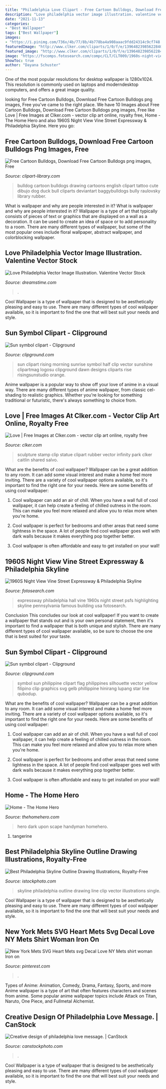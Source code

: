 ```yaml
---
title: "Philadelphia Love Clipart - Free Cartoon Bulldogs, Download Free Cartoon Bulldogs Png Images, Free"
description: "Love philadelphia vector image illustration. valentine vector stock"
date: "2021-11-13"
categories:
- "Best Wallpaper"
tags: ["Best Wallpaper"]
images:
- "https://i.pinimg.com/736x/4b/77/8b/4b778ba4a908aaac9fdd24314c9cf748.jpg"
featuredImage: "http://www.clker.com/cliparts/1/0/f/e/1396482398562284096love.png"
featured_image: "http://www.clker.com/cliparts/1/0/f/e/1396482398562284096love.png"
image: "https://fscomps.fotosearch.com/compc/CLT/CLT009/1960s-night-view-vine-street-expressway-picture__kp794.jpg"
ShowToc: true
author: "Dayana Schuster"
---
```



One of the most popular resolutions for desktop wallpaper is 1280x1024. This resolution is commonly used on laptops and moderndesktop computers, and offers a great image quality.

	

		
looking for Free Cartoon Bulldogs, Download Free Cartoon Bulldogs png images, Free you've came to the right place. We have 10 Images about Free Cartoon Bulldogs, Download Free Cartoon Bulldogs png images, Free like Love | Free Images at Clker.com - vector clip art online, royalty free, Home - The Home Hero and also 1960S Night View Vine Street Expressway &amp; Philadelphia Skyline. Here you go:
		
    
## Free Cartoon Bulldogs, Download Free Cartoon Bulldogs Png Images, Free

<img loading=lazy src="http://clipart-library.com/images/8i65B6p6T.jpg" onerror="this.onerror=null;this.src='https://tse3.mm.bing.net/th?id=OIP.iwoz71NZrD99KRd-HdPPYwHaFj&amp;pid=15.1';" alt="Free Cartoon Bulldogs, Download Free Cartoon Bulldogs png images, Free">

_Source: clipart-library.com_

>bulldog cartoon bulldogs drawing cartoons english clipart tattoo cute dibujo dog duck bull cliparts deviantart baggybulldogs bully raulovsky library rubber. 

	

What is wallpaper and why are people interested in it?
What is wallpaper and why are people interested in it?
Wallpaper is a type of art that typically consists of pieces of text or graphics that are displayed on a wall as a decoration. It can be used to create an idea of space or to add personality to a room. There are many different types of wallpaper, but some of the most popular ones include floral wallpaper, abstract wallpaper, and colorblocking wallpaper.

    
## Love Philadelphia Vector Image Illustration. Valentine Vector Stock

<img loading=lazy src="https://thumbs.dreamstime.com/b/love-philadelphia-vector-image-illustration-valentine-207239170.jpg" onerror="this.onerror=null;this.src='https://tse4.mm.bing.net/th?id=OIP.9yyvDCmYNpE8rOz_SLc7nwHaHa&amp;pid=15.1';" alt="Love Philadelphia Vector Image Illustration. Valentine Vector Stock">

_Source: dreamstime.com_

>. 

	

Cool Wallpaper is a type of wallpaper that is designed to be aesthetically pleasing and easy to use. There are many different types of cool wallpaper available, so it is important to find the one that will best suit your needs and style.

    
## Sun Symbol Clipart - Clipground

<img loading=lazy src="http://clipground.com/images/sun-symbol-clipart-9.jpg" onerror="this.onerror=null;this.src='https://tse1.mm.bing.net/th?id=OIP.nMy0_ZzqcDZVMQoVeyklXAHaHz&amp;pid=15.1';" alt="Sun symbol clipart - Clipground">

_Source: clipground.com_

>sun clipart rising morning sunrise symbol half clip vector sunshine clipartmag logosu clipground dawn designs cliparts rise risingsunstudio orange. 

	

Anime wallpaper is a popular way to show off your love of anime in a visual way. There are many different types of anime wallpaper, from classic cel-shading to realistic graphics. Whether you're looking for something traditional or futuristic, there's always something to choice from.

    
## Love | Free Images At Clker.com - Vector Clip Art Online, Royalty Free

<img loading=lazy src="http://www.clker.com/cliparts/1/0/f/e/1396482398562284096love.png" onerror="this.onerror=null;this.src='https://tse3.mm.bing.net/th?id=OIP.EP7HOHbCknFWxPQJ4irfaQHaHZ&amp;pid=15.1';" alt="Love | Free Images at Clker.com - vector clip art online, royalty free">

_Source: clker.com_

>sculpture stamp clip statue clipart rubber vector infinity park clker caitlin shared salvo. 

	

What are the benefits of cool wallpaper?
Wallpaper can be a great addition to any room. It can add some visual interest and make a home feel more inviting. There are a variety of cool wallpaper options available, so it's important to find the right one for your needs. Here are some benefits of using cool wallpaper: 
1. Cool wallpaper can add an air of chill. When you have a wall full of cool wallpaper, it can help create a feeling of chilled outness in the room. This can make you feel more relaxed and allow you to relax more when you're home. 

2. Cool wallpaper is perfect for bedrooms and other areas that need some lightness in the space. A lot of people find cool wallpaper goes well with dark walls because it makes everything pop together better. 

3. Cool wallpaper is often affordable and easy to get installed on your wall!

    
## 1960S Night View Vine Street Expressway &amp; Philadelphia Skyline

<img loading=lazy src="https://fscomps.fotosearch.com/compc/CLT/CLT009/1960s-night-view-vine-street-expressway-picture__kp794.jpg" onerror="this.onerror=null;this.src='https://tse1.mm.bing.net/th?id=OIP.5Jsnd7KdR7MlwQdWAN80CwAAAA&amp;pid=15.1';" alt="1960S Night View Vine Street Expressway &amp; Philadelphia Skyline">

_Source: fotosearch.com_

>expressway philadelphia hall vine 1960s night street psfs highlighting skyline pennsylvania famous building usa fotosearch. 

	

Conclusion
This concludes our look at cool wallpaper! If you want to create a wallpaper that stands out and is your own personal statement, then it's important to find a wallpaper that is both unique and stylish. There are many different types of cool wallpaper available, so be sure to choose the one that is best suited for your taste.

    
## Sun Symbol Clipart - Clipground

<img loading=lazy src="http://clipground.com/images/sun-symbol-clipart-17.jpg" onerror="this.onerror=null;this.src='https://tse1.mm.bing.net/th?id=OIP.JvGVX7p6CgukbNQ9jvXgCgHaHa&amp;pid=15.1';" alt="Sun symbol clipart - Clipground">

_Source: clipground.com_

>symbol sun philippine clipart flag philippines silhouette vector yellow filipino clip graphics svg gelb phillippine hinirang lupang star line qubodup. 

	

What are the benefits of cool wallpaper?
Wallpaper can be a great addition to any room. It can add some visual interest and make a home feel more inviting. There are a variety of cool wallpaper options available, so it's important to find the right one for your needs. Here are some benefits of using cool wallpaper: 
1. Cool wallpaper can add an air of chill. When you have a wall full of cool wallpaper, it can help create a feeling of chilled outness in the room. This can make you feel more relaxed and allow you to relax more when you're home. 

2. Cool wallpaper is perfect for bedrooms and other areas that need some lightness in the space. A lot of people find cool wallpaper goes well with dark walls because it makes everything pop together better. 

3. Cool wallpaper is often affordable and easy to get installed on your wall!

    
## Home - The Home Hero

<img loading=lazy src="http://thehomehero.com/wp-content/themes/homehero/images/city-scape.png" onerror="this.onerror=null;this.src='https://tse1.mm.bing.net/th?id=OIP.uT6YaDusNhBswJ0Ncim4jQHaCH&amp;pid=15.1';" alt="Home - The Home Hero">

_Source: thehomehero.com_

>hero dark upon scape handyman homehero. 

	

1. tangerine 

    
## Best Philadelphia Skyline Outline Drawing Illustrations, Royalty-Free

<img loading=lazy src="https://media.istockphoto.com/vectors/philadelphia-single-line-skyline-vector-id1068045482?k=6&amp;m=1068045482&amp;s=612x612&amp;w=0&amp;h=Y-jFs1T8UPp3_mbDoUQicTiUivriKHNVudFnqhHp9IU=" onerror="this.onerror=null;this.src='https://tse3.mm.bing.net/th?id=OIP.DbNorBertIgJupGTSEj7rQHaC9&amp;pid=15.1';" alt="Best Philadelphia Skyline Outline Drawing Illustrations, Royalty-Free">

_Source: istockphoto.com_

>skyline philadelphia outline drawing line clip vector illustrations single. 

	

Cool Wallpaper is a type of wallpaper that is designed to be aesthetically pleasing and easy to use. There are many different types of cool wallpaper available, so it is important to find the one that will best suit your needs and style.

    
## New York Mets SVG Heart Mets Svg Decal Love NY Mets Shirt Woman Iron On

<img loading=lazy src="https://i.pinimg.com/736x/4b/77/8b/4b778ba4a908aaac9fdd24314c9cf748.jpg" onerror="this.onerror=null;this.src='https://tse2.mm.bing.net/th?id=OIP.79kuJAhHbSuX6_ezYp3OKQHaF3&amp;pid=15.1';" alt="New York Mets SVG Heart Mets svg Decal Love NY Mets shirt woman Iron on">

_Source: pinterest.com_

>. 

	

Types of Anime: Animation, Comedy, Drama, Fantasy, Sports, and more
Anime wallpaper is a type of art that often features characters and scenes from anime. Some popular anime wallpaper topics include Attack on Titan, Naruto, One Piece, and Fullmetal Alchemist.

    
## Creative Design Of Philadelphia Love Message. | CanStock

<img loading=lazy src="https://cdn.w600.comps.canstockphoto.com/philadelphia-love-vector-clip-art_csp14867512.jpg" onerror="this.onerror=null;this.src='https://tse2.mm.bing.net/th?id=OIP.TkUTsoSyhUqcZhC7m1SvywHaCh&amp;pid=15.1';" alt="Creative design of philadelphia love message. | CanStock">

_Source: canstockphoto.com_

>. 

	

Cool Wallpaper is a type of wallpaper that is designed to be aesthetically pleasing and easy to use. There are many different types of cool wallpaper available, so it is important to find the one that will best suit your needs and style.

